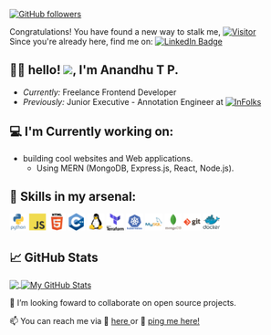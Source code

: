 

[![GitHub followers](https://img.shields.io/github/followers/anandhu-tp?style=for-the-badge)](https://github.com/anandhu-tp?tab=followers) 

Congratulations! You have found a new way to stalk me, [![Visitor](https://visitor-badge.laobi.icu/badge?page_id=anandhu-tp/anandhu-tp)](https://github.com/anandhu-tp)  
Since you're already here, find me on: [![LinkedIn Badge](https://img.shields.io/badge/LinkedIn-Profile-informational?style=flat&logo=linkedin&logoColor=white&color=0D76A8)](https://www.linkedin.com/in/anandhu-tp) 
## 🙋‍♂️ hello! <img src="https://raw.githubusercontent.com/MartinHeinz/MartinHeinz/master/wave.gif" width="30px">, I'm Anandhu T P.  

- <i>Currently:</i> Freelance Frontend Developer 
- <i>Previously:</i> Junior Executive - Annotation Engineer at [![InFolks](https://img.shields.io/badge/-InFolks-blue)](https://infolks.info/)

## 💻 I'm Currently working on:

- building cool websites and Web applications.
    - Using MERN (MongoDB, Express.js, React, Node.js).

## 🎯 Skills in my arsenal: 

<img src="https://github.com/devicons/devicon/blob/master/icons/python/python-original-wordmark.svg" alt="Python" width="30" height="30"/> <img src="https://github.com/devicons/devicon/blob/master/icons/javascript/javascript-original.svg" alt="JavaScript" width="30" height="30"/> <img src="https://github.com/devicons/devicon/blob/master/icons/html5/html5-original-wordmark.svg" alt="HTML5" width="30" height="30"/> <img src="https://github.com/devicons/devicon/blob/master/icons/cplusplus/cplusplus-original.svg" alt="CPP" width="30" height="30"/> <img src="https://github.com/devicons/devicon/blob/master/icons/linux/linux-original.svg" alt="Linus" width="30" height="30"/>  <img src="https://github.com/devicons/devicon/blob/master/icons/terraform/terraform-original-wordmark.svg" alt="Terraform" width="30" height = "30">  <img src="https://github.com/devicons/devicon/blob/master/icons/kubernetes/kubernetes-plain-wordmark.svg" alt="kubernetes" width="30" height="30"/> <img src="https://github.com/devicons/devicon/blob/master/icons/mysql/mysql-original-wordmark.svg" alt="MySql" width="30" height="30"/> <img src="https://github.com/devicons/devicon/blob/master/icons/mongodb/mongodb-original-wordmark.svg" alt="MongoDB" width="30" height="30"/> <img src="https://github.com/devicons/devicon/blob/master/icons/git/git-original-wordmark.svg" alt="Git" width="30" height="30"/> <img src="https://github.com/devicons/devicon/blob/master/icons/docker/docker-original-wordmark.svg" alt="Docker" width="30" height="30"/>


## &#x1f4c8; GitHub Stats

<a href="https://github.com/anandhu-tp/anandhu-tp">
  <img align="center" src="https://github-readme-stats.vercel.app/api/top-langs/?username=anandhu-tp&layout=compact&hide=html,tex&title_color=ffffff&text_color=c9cacc&icon_color=2bbc8a&bg_color=1d1f21&langs_count=8" />
</a>  

<a href="https://github.com/anandhu-tp/anandhu-tp">
  <img align="center" src="https://github-readme-stats.vercel.app/api?username=anandhu-tp&theme=synthwave&show_icons=true&line_height=24.5&count_private=true&title_color=ffffff&text_color=c9cacc&icon_color=2bbc8a&bg_color=1d1f21" alt="My GitHub Stats"/>
</a>

💞️ I’m looking foward to collaborate on open source projects.

📫 You can reach me via 📧 [here ](mailto:jishnu.tp@proton.me?subject=[GitHub]) or 💬 [ping me here!](https://api.whatsapp.com/send?phone=918111855276&text=Hi,Ishin!)
